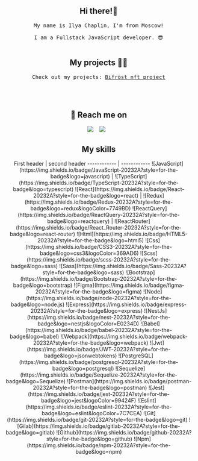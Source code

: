 <div align="center">
  <!-- Write your comments here
  <img src="https://github.com/d4rsen/d4rsen/blob/main/assets/giphy.gif" alt="header"/>
   -->
</div>


<h2 align="center">Hi there!🤘</h2>
<p align="center">
  <samp>My name is Ilya Chaplin, I'm from Moscow! <br> <br> I am a Fullstack JavaScript developer. 😎
  </samp>
  <br> <br>
</p>


<h2 align="center">My projects 👨‍💻</h2>

<p align="center">
  <samp>Check out my projects: <a href="https://github.com/ichaplin85/bifrost_smart_chain" target="_blank">Bifröst nft project</a>
  </samp>
  <br> <br>
  <!--
  <samp>Also check out my website: <a href="https://d4rsen.vercel.app" target="_blank">d4rsen.vercel.app</a>
  </samp>
  -->
  <br> <br>
</p>


<h2 align="center">💬 Reach me on</h2>

<p align="center" align='right'>
  <a target="_blank" href="mailto:ichaplin@yandex.ru"><img
    src="https://img.shields.io/badge/Ymail-20232A?style=for-the-badge&logo=ymail"/></a>&nbsp;&nbsp;&nbsp;
  <a target="_blank" href="https://t.me/teachmepls"><img
    src="https://img.shields.io/badge/Telegram-20232A?style=for-the-badge&logo=telegram"/></a>&nbsp;&nbsp;&nbsp;
</p>

<h2 align="center">My skills</h2>

<div align="center">
  First header | second header
  ------------ | ------------
  ![JavaScript](https://img.shields.io/badge/JavaScript-20232A?style=for-the-badge&logo=javascript) |
  ![TypeScript](https://img.shields.io/badge/TypeScript-20232A?style=for-the-badge&logo=typescript)
  ![React](https://img.shields.io/badge/React-20232A?style=for-the-badge&logo=react) |
  ![Redux](https://img.shields.io/badge/Redux-20232A?style=for-the-badge&logo=redux&logoColor=7749BD)
  ![ReactQuery](https://img.shields.io/badge/ReactQuery-20232A?style=for-the-badge&logo=reactquery) |
  ![ReactRouter](https://img.shields.io/badge/React_Router-20232A?style=for-the-badge&logo=react-router)
  ![Html](https://img.shields.io/badge/HTML5-20232A?style=for-the-badge&logo=html5)
  ![Css](https://img.shields.io/badge/CSS3-20232A?style=for-the-badge&logo=css3&logoColor=369AD6)
  ![Scss](https://img.shields.io/badge/scss-20232A?style=for-the-badge&logo=sass)
  ![Sass](https://img.shields.io/badge/Sass-20232A?style=for-the-badge&logo=sass)
  ![Bootstrap](https://img.shields.io/badge/Bootstrap-20232A?style=for-the-badge&logo=bootstrap)
  ![Figma](https://img.shields.io/badge/figma-20232A?style=for-the-badge&logo=figma)
  ![Node](https://img.shields.io/badge/node-20232A?style=for-the-badge&logo=node.js)
  ![Express](https://img.shields.io/badge/express-20232A?style=for-the-badge&logo=express)
  ![NestJs](https://img.shields.io/badge/nest-20232A?style=for-the-badge&logo=nestjs&logoColor=E0234D)
  ![Babel](https://img.shields.io/badge/babel-20232A?style=for-the-badge&logo=babel)
  ![Webpack](https://img.shields.io/badge/webpack-20232A?style=for-the-badge&logo=webpack)
  ![Jwt](https://img.shields.io/badge/JWT-20232A?style=for-the-badge&logo=jsonwebtokens)
  ![PostgreSQL](https://img.shields.io/badge/postgresql-20232A?style=for-the-badge&logo=postgresql)
  ![Sequelize](https://img.shields.io/badge/Sequelize-20232A?style=for-the-badge&logo=Sequelize)
  ![Postman](https://img.shields.io/badge/postman-20232A?style=for-the-badge&logo=postman)
  ![Jest](https://img.shields.io/badge/jest-20232A?style=for-the-badge&logo=jest&logoColor=99424F)
  ![Eslint](https://img.shields.io/badge/eslint-20232A?style=for-the-badge&logo=eslint&logoColor=7C7CEA)
  ![Git](https://img.shields.io/badge/git-20232A?style=for-the-badge&logo=git)
  ![Gilab](https://img.shields.io/badge/gitlab-20232A?style=for-the-badge&logo=gitlab)
  ![Github](https://img.shields.io/badge/github-20232A?style=for-the-badge&logo=github)
  ![Npm](https://img.shields.io/badge/npm-20232A?style=for-the-badge&logo=npm)

</div>

<div align="center">

  
  <!-- Write your comments here
  <div align="center">
    <img src="https://github.com/d4rsen/d4rsen/blob/main/assets/rinnegan.gif" alt="header"/>
  </div>

  <br> <br>

  ![](https://visitor-badge.glitch.me/badge?page_id=d4rsen)
  -->


</div>
